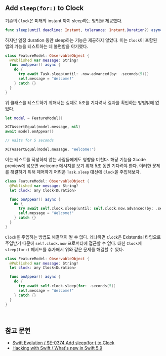 ## Add `sleep(for:)` to Clock

기존의 `Clock`은 미래의 instant 까지 sleep하는 방법을 제공했다.

```swift
func sleep(until deadline: Instant, tolerance: Instant.Duration?) async throws
```

하지만 일정 duration 동안 sleep하는 기능은 제공하지 않았다. 이는 `Clock`이 포함된 앱의 기능을 테스트하는 데 불편함을 야기했다.

```swift
class FeatureModel: ObservableObject {
  @Published var message: String?
  func onAppear() async {
    do {
      try await Task.sleep(until: .now.advanced(by: .seconds(5)))
      self.message = "Welcome!"
    } catch {}
  }
}
```

위 클래스를 테스트하기 위해서는 실제로 5초를 기다려서 결과를 확인하는 방법밖에 없었다.

```swift
let model = FeatureModel()

XCTAssertEqual(model.message, nil)
await model.onAppear()

// Waits for 5 seconds

XCTAssertEqual(model.message, "Welcome!")
```

이는 테스트를 작성하지 않는 사람들에게도 영향을 미친다. 해당 기능을 Xcode preview에 넣으면 welcome 메시지를 보기 위해 5초 동안 기다려야 한다. 이러한 문제를 해결하기 위해 제어하기 어려운 `Task.sleep` 대신에 `Clock`을 주입해보자.

```swift
class FeatureModel: ObservableObject {
  @Published var message: String?
  let clock: any Clock<Duration>

  func onAppear() async {
    do {
      try await self.clock.sleep(until: self.clock.now.advanced(by: .seconds(5))) // X
      self.message = "Welcome!"
    } catch {}
  }
}
```

`Clock`을 주입하는 방법도 해결책이 될 수 없다. 왜냐하면 `Clock`은 Existential 타입으로 주입받기 때문에 `self.clock.now` 프로퍼티에 접근할 수 없다. 대신 `Clock`에 `sleep(for:)` 메서드를 추가해서 위와 같은 문제를 해결할 수 있다.

```swift
class FeatureModel: ObservableObject {
  @Published var message: String?
  let clock: any Clock<Duration>

  func onAppear() async {
    do {
      try await self.clock.sleep(for: .seconds(5))
      self.message = "Welcome!"
    } catch {}
  }
}
```

&nbsp;
## 참고 문헌
- [Swift Evolution / SE-0374 Add sleep(for:) to Clock](https://github.com/apple/swift-evolution/blob/main/proposals/0374-clock-sleep-for.md)
- [Hacking with Swift / What's new in Swift 5.9](https://www.hackingwithswift.com/articles/258/whats-new-in-swift-5-9)